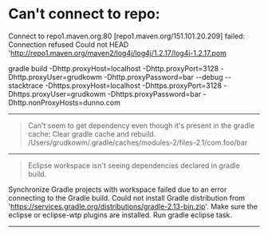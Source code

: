 # Can't connect to repo:
Connect to repo1.maven.org:80 [repo1.maven.org/151.101.20.209] failed: Connection refused
Could not HEAD 'http://repo1.maven.org/maven2/log4j/log4j/1.2.17/log4j-1.2.17.pom

gradle build -Dhttp.proxyHost=localhost -Dhttp.proxyPort=3128 -Dhttp.proxyUser=grudkowm -Dhttp.proxyPassword=bar --debug --stacktrace -Dhttps.proxyHost=localhost -Dhttps.proxyPort=3128 -Dhttps.proxyUser=grudkowm -Dhttps.proxyPassword=bar -Dhttp.nonProxyHosts=dunno.com

---

> Can't seem to get dependency even though it's present in the gradle cache:
Clear gradle cache and rebuild.
/Users/grudkowm/.gradle/caches/modules-2/files-2.1/com.foo/bar

---

> Eclipse workspace isn't seeing dependencies declared in gradle build.

Synchronize Gradle projects with workspace failed due to an error connecting to the Gradle build.
Could not install Gradle distribution from 'https://services.gradle.org/distributions/gradle-2.13-bin.zip'.
Make sure the eclipse or eclipse-wtp plugins are installed.
Run gradle eclipse task.

-----

